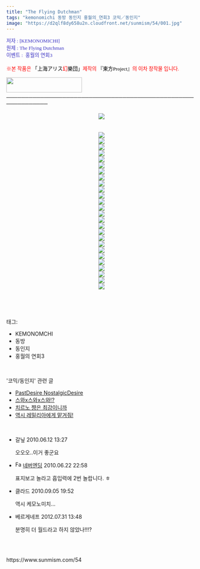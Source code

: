 ```yaml
---
title: "The Flying Dutchman"
tags: "kemonomichi 동방 동인지 홍월의_연회3 코믹／동인지"
image: "https://d2qlf8dy658u2n.cloudfront.net/sunmism/54/001.jpg"
---
```

<div class="article">
<div class="jb-article"><div>
<p><font color="#3a32c3"><span style="font-size: 10pt;"><span style="font-family: Dotum;"><span style="font-family: Dotum;"><span style="font-size: 10pt;"><span style="font-size: 10pt;">저자 : [KEMONOMICHI]</span></span></span></span></span><br/>
</font><font color="#3a32c3"><span style="font-size: 10pt;"><span style="font-family: Dotum;"><span style="font-family: Dotum;"><span style="font-size: 10pt;"><span style="font-size: 10pt;">원제 : The Flying Dutchman</span></span></span></span></span><br/>
</font><font color="#3a32c3"><span style="font-size: 10pt;"><span style="font-family: Dotum;"><span style="font-family: Dotum;"><span style="font-size: 10pt;"><span style="font-size: 10pt;">이벤트 :  홍월의 연회3</span></span></span></span></span><br/>
<br/>
</font><span style="font-size: 10pt;"><font color="#ff0000"><span style="font-size: 10pt;"><span style="font-family: Dotum;"><span style="font-size: 10pt;"><span style="font-size: 10pt;">※본 작품은 </span></span></span><font color="#000000"><span style="font-family: Dotum;"><span style="font-size: 10pt;"><span style="font-size: 10pt;">「</span></span></span></font></span><font color="#000000" size="+0"><span style="font-size: 10pt;"><span style="font-family: Dotum;"><span style="font-size: 10pt;"><span style="font-size: 10pt;">上海アリス</span></span></span><font color="#ff0000"><span style="font-family: Dotum;"><span style="font-size: 10pt;"><span style="font-size: 10pt;">幻</span></span></span></font><span style="font-family: Dotum;"><span style="font-size: 10pt;"><span style="font-size: 10pt;">樂団」<font color="#ff0000">제작의</font> 『</span></span></span></span></font><span style="font-size: 10pt;"><font color="#000000"><span style="font-family: Dotum;"><span style="font-size: 10pt;"><span style="font-size: 10pt;">東方Project』</span></span></span></font><span style="font-family: Dotum;"><span style="font-size: 10pt;"><span style="font-size: 10pt;">의 이차 창작물 입니다.</span></span></span></span><br/>
</font></span></p>
<span style="font-size: 10pt;"><span style="font-family: Dotum;"><span style="font-size: 10pt;"><span style="font-size: 10pt;">﻿</span></span></span></span><span style="font-size: 10pt;"><span style="font-family: Dotum;"><span style="font-size: 10pt;"><span style="font-size: 10pt;">﻿</span></span></span></span><span style="font-family: Dotum;"><span style="font-size: 10pt;"><span style="font-size: 10pt;"><a href="http://www16.big.or.jp/%7Ezun/" target="_blank" title="[上海アリス幻樂団]으로 이동합니다."><img height="40" src="http://www16.big.or.jp/%7Ezun/image/banner.gif" width="200"/></a></span></span></span><br/>
─────────────────────────────────────────────────────────────<br/>
<br/>
<div class="imageblock center" style="text-align: center; clear: both;"><img src="{{ site.imgserver12 }}/sunmism/54/001.jpg"/></div><br/>
 <div class="imageblock center" style="text-align: center; clear: both;"><img src="{{ site.imgserver12 }}/sunmism/54/002.jpg"/></div><div class="imageblock center" style="text-align: center; clear: both;"><img src="{{ site.imgserver12 }}/sunmism/54/003.jpg"/></div><div class="imageblock center" style="text-align: center; clear: both;"><img src="{{ site.imgserver12 }}/sunmism/54/004.jpg"/></div><div class="imageblock center" style="text-align: center; clear: both;"><img src="{{ site.imgserver12 }}/sunmism/54/005.jpg"/></div><div class="imageblock center" style="text-align: center; clear: both;"><img src="{{ site.imgserver12 }}/sunmism/54/006.jpg"/></div><div class="imageblock center" style="text-align: center; clear: both;"><img src="{{ site.imgserver12 }}/sunmism/54/007.jpg"/></div><div class="imageblock center" style="text-align: center; clear: both;"><img src="{{ site.imgserver12 }}/sunmism/54/008.jpg"/></div><div class="imageblock center" style="text-align: center; clear: both;"><img src="{{ site.imgserver12 }}/sunmism/54/009.jpg"/></div><div class="imageblock center" style="text-align: center; clear: both;"><img src="{{ site.imgserver12 }}/sunmism/54/010.jpg"/></div><div class="imageblock center" style="text-align: center; clear: both;"><img src="{{ site.imgserver12 }}/sunmism/54/011.jpg"/></div><div class="imageblock center" style="text-align: center; clear: both;"><img src="{{ site.imgserver12 }}/sunmism/54/012.jpg"/></div><div class="imageblock center" style="text-align: center; clear: both;"><img src="{{ site.imgserver12 }}/sunmism/54/013.jpg"/></div><div class="imageblock center" style="text-align: center; clear: both;"><img src="{{ site.imgserver12 }}/sunmism/54/014.jpg"/></div><div class="imageblock center" style="text-align: center; clear: both;"><img src="{{ site.imgserver12 }}/sunmism/54/015.jpg"/></div><div class="imageblock center" style="text-align: center; clear: both;"><img src="{{ site.imgserver12 }}/sunmism/54/016.jpg"/></div><div class="imageblock center" style="text-align: center; clear: both;"><img src="{{ site.imgserver12 }}/sunmism/54/017.jpg"/></div><div class="imageblock center" style="text-align: center; clear: both;"><img src="{{ site.imgserver12 }}/sunmism/54/018.jpg"/></div><div class="imageblock center" style="text-align: center; clear: both;"><img src="{{ site.imgserver12 }}/sunmism/54/019.jpg"/></div><div class="imageblock center" style="text-align: center; clear: both;"><img src="{{ site.imgserver12 }}/sunmism/54/020.jpg"/></div><div class="imageblock center" style="text-align: center; clear: both;"><img src="{{ site.imgserver12 }}/sunmism/54/021.jpg"/></div><div class="imageblock center" style="text-align: center; clear: both;"><img src="{{ site.imgserver12 }}/sunmism/54/022.jpg"/></div><div class="imageblock center" style="text-align: center; clear: both;"><img src="{{ site.imgserver12 }}/sunmism/54/023.jpg"/></div><div class="imageblock center" style="text-align: center; clear: both;"><img src="{{ site.imgserver12 }}/sunmism/54/024.jpg"/></div><div class="imageblock center" style="text-align: center; clear: both;"><img src="{{ site.imgserver12 }}/sunmism/54/025.jpg"/></div><div class="imageblock center" style="text-align: center; clear: both;"><img src="{{ site.imgserver12 }}/sunmism/54/026.jpg"/></div><div class="imageblock center" style="text-align: center; clear: both;"><img src="{{ site.imgserver12 }}/sunmism/54/027.jpg"/></div><br/>
</div>
<br/><div style="text-align:center;margin:10px 0 10px 0;clear:both"><div style="display:inline;text-align:center;">
</div><div style="display:inline;text-align:center;">
</div></div></div></div><br/>
<div class="tagTrail">
<p>태그: </p>
<ul>
<li>KEMONOMCHI</li>
<li>동방</li>
<li>동인지</li>
<li>홍월의 연회3</li>
</ul>
</div><br/>
<div class="another">
<p>'코믹/동인지' 관련 글</p>
<ul>
<li><a href="/sunmism_57">PastDesire NostalgicDesire</a></li>
<li><a href="/sunmism_56">스와x스와x스와!?</a></li>
<li><a href="/sunmism_53">치르노 쨩은 최강이니까</a></li>
<li><a href="/sunmism_52">역시 레밀리아에게 맡겨줘!</a></li>
</ul>
</div><br/>
<div class="jb-discuss-list jb-discuss-list-comment">
<ul class="jb-discuss-list-level-1">
<li class="rp_general" id="comment4145307">
<div class="jb-discuss jb-discuss-comment">
<div class="jb-discuss-information jb-discuss-information-comment">
<span class="jb-discuss-information-name">갈닢</span>
<span class="jb-discuss-information-date">2010.06.12 13:27 </span>
</div>
<p class="jb-discuss-content jb-discuss-content-comment">오오오..이거 좋군요</p>
</div>
</li>
<li class="rp_general" id="comment4193531">
<div class="jb-discuss jb-discuss-comment">
<div class="jb-discuss-information jb-discuss-information-comment">
<span class="jb-discuss-information-name"><img alt="Favicon of http://cafe.naver.com/angel219.cafe" height="16" onerror="this.onerror=null;this.parentNode.removeChild(this)" src="http://cafe.naver.com/favicon.ico" width="16"/> <a href="http://cafe.naver.com/angel219.cafe" onclick="return openLinkInNewWindow(this)">네버엔딩</a></span>
<span class="jb-discuss-information-date">2010.06.22 22:58 </span>
</div>
<p class="jb-discuss-content jb-discuss-content-comment">표지보고 놀라고 흡입력에 2번 놀랍니다. ㅎ</p>
</div>
</li>
<li class="rp_general" id="comment4548807">
<div class="jb-discuss jb-discuss-comment">
<div class="jb-discuss-information jb-discuss-information-comment">
<span class="jb-discuss-information-name">클라드</span>
<span class="jb-discuss-information-date">2010.09.05 19:52 </span>
</div>
<p class="jb-discuss-content jb-discuss-content-comment">역시 케모노미치...</p>
</div>
</li>
<li class="rp_general" id="comment11271882">
<div class="jb-discuss jb-discuss-comment">
<div class="jb-discuss-information jb-discuss-information-comment">
<span class="jb-discuss-information-name">베르게네프</span>
<span class="jb-discuss-information-date">2012.07.31 13:48 </span>
</div>
<p class="jb-discuss-content jb-discuss-content-comment">분명히 더 월드라고 하지 않았나!!!?</p>
</div>
</li>
</ul>
</div><br/>
<br/>
<p id="refer">https://www.sunmism.com/54</p>
<br/>
